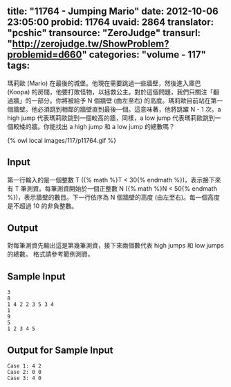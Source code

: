 title: "11764 - Jumping Mario"
date: 2012-10-06 23:05:00
probid: 11764
uvaid: 2864
translator: "pcshic"
transource: "ZeroJudge"
transurl: "http://zerojudge.tw/ShowProblem?problemid=d660"
categories: "volume - 117"
tags:
---

瑪莉歐 (Mario) 在最後的城堡。他現在需要跳過一些牆壁，然後進入庫巴 (Koopa) 的房間，他要打敗怪物，以拯救公主。對於這個問題，我們只關注「翻過牆」的一部分。你將被給予 N 個牆壁 (由左至右) 的高度。瑪莉歐目前站在第一個牆壁。他必須跳到相鄰的牆壁直到最後一個。這意味著，他將跳躍 N - 1 次。a high jump 代表瑪莉歐跳到一個較高的牆，同樣，a low jump 代表瑪莉歐跳到一個較矮的牆。你能找出 a high jump 和 a low jump 的總數嗎？

{% owl local images/117/p11764.gif %}

<!-- more -->

## Input ##

第一行輸入的是一個整數 T ({% math %}T < 30{% endmath %})，表示接下來有 T 筆測資。每筆測資開始於一個正整數 N ({% math %}N < 50{% endmath %})，表示牆壁的數目。下一行依序為 N 個牆壁的高度 (由左至右)。每一個高度是不超過 10 的非負整數。
 
## Output ##

對每筆測資先輸出這是第幾筆測資，接下來兩個數代表 high jumps 和 low jumps 的總數。
格式請參考範例測資。
 
## Sample Input ##

	3
	8
	1 4 2 2 3 5 3 4
	1
	9
	5
	1 2 3 4 5

## Output for Sample Input ##

	Case 1: 4 2
	Case 2: 0 0
	Case 3: 4 0